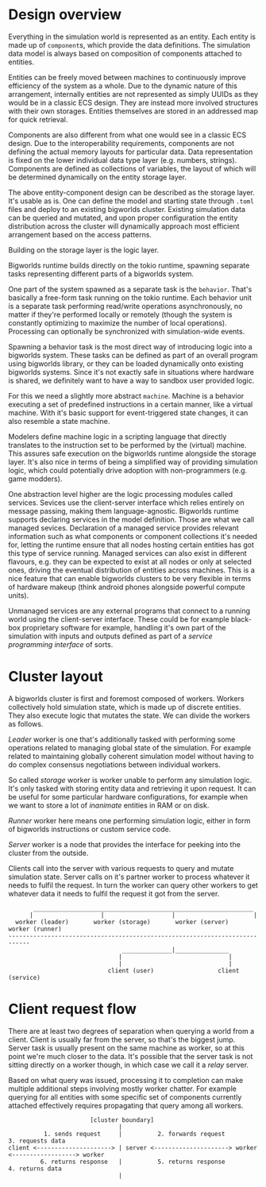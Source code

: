 # Design overview

Everything in the simulation world is represented as an entity. Each entity is
made up of `component`s, which provide the data definitions. The simulation
data model is always based on composition of components attached to entities.

Entities can be freely moved between machines to continuously improve
efficiency of the system as a whole. Due to the dynamic nature of this
arrangement, internally entities are not represented as simply UUIDs as they
would be in a classic ECS design. They are instead more involved structures
with their own storages. Entities themselves are stored in an addressed map
for quick retrieval.

Components are also different from what one would see in a classic ECS design.
Due to the interoperability requirements, components are not defining the
actual memory layouts for particular data. Data representation is fixed on the
lower individual data type layer (e.g. numbers, strings). Components are
defined as collections of variables, the layout of which will be determined 
dynamically on the entity storage layer.

The above entity-component design can be described as the storage layer. It's
usable as is. One can define the model and starting state through `.toml` files
and deploy to an existing bigworlds cluster. Existing simulation data can be
queried and mutated, and upon proper configuration the entity distribution
across the cluster will dynamically approach most efficient arrangement based
on the access patterns.

Building on the storage layer is the logic layer.

Bigworlds runtime builds directly on the tokio runtime, spawning separate tasks
representing different parts of a bigworlds system.

One part of the system spawned as a separate task is the `behavior`. That's
basically a free-form task running on the tokio runtime. Each behavior unit
is a separate task performing read/write operations asynchronously, no matter
if they're performed locally or remotely (though the system is constantly
optimizing to maximize the number of local operations). Processing can
optionally be synchronized with simulation-wide events.

Spawning a behavior task is the most direct way of introducing logic into
a bigworlds system. These tasks can be defined as part of an overall program
using bigworlds library, or they can be loaded dynamically onto existing
bigworlds systems. Since it's not exactly safe in situations where hardware is
shared, we definitely want to have a way to sandbox user provided logic. 

For this we need a slightly more abstract `machine`. Machine is a behavior
executing a set of predefined instructions in a certain manner, like a virtual
machine. With it's basic support for event-triggered state changes, it can also
resemble a state machine.

Modelers define machine logic in a scripting language that directly translates
to the instruction set to be performed by the (virtual) machine. This assures
safe execution on the bigworlds runtime alongside the storage layer.
It's also nice in terms of being a simplified way of providing simulation
logic, which could potentially drive adoption with non-programmers (e.g. game
modders).

One abstraction level higher are the logic processing modules called services.
Sevices use the client-server interface which relies entirely on message
passing, making them language-agnostic. Bigworlds runtime supports
declaring services in the model definition. Those are what we call managed
sevices. Declaration of a managed service provides relevant information such as
what components or component collections it's needed for, letting the runtime
ensure that all nodes hosting certain entities has got this type of service
running. Managed services can also exist in different flavours, e.g. they can
be expected to exist at all nodes or only at selected ones, driving the
eventual distribution of entities across machines. This is a nice feature that
can enable bigworlds clusters to be very flexible in terms of hardware makeup
(think android phones alongside powerful compute units). 

Unmanaged services are any external programs that connect to a running world
using the client-server interface. These could be for example black-box
proprietary software for example, handling it's own part of the simulation with
inputs and outputs defined as part of a *service programming interface* of sorts. 


# Cluster layout

A bigworlds cluster is first and foremost composed of workers. Workers
collectively hold simulation state, which is made up of discrete entities.
They also execute logic that mutates the state. We can divide the workers 
as follows.

*Leader* worker is one that's additionally tasked with performing some
operations related to managing global state of the simulation. For example 
related to maintaining globally coherent simulation model without having to do
complex consensus negotiations between individual workers.

So called *storage* worker is worker unable to perform any simulation logic.
It's only tasked with storing entity data and retrieving it upon request.
It can be useful for some particular hardware configurations, for example when
we want to store a lot of *inanimate* entities in RAM or on disk.

*Runner* worker here means one performing simulation logic, either in form of
bigworlds instructions or custom service code.

*Server* worker is a node that provides the interface for peeking into the
cluster from the outside. 

Clients call into the server with various requests to query and mutate
simulation state. Server calls on it's partner worker to process whatever
it needs to fulfil the request. In turn the worker can query other workers
to get whatever data it needs to fulfil the request it got from the server.

```
       ______________________________________________________________
      |                   |                   |                      |
  worker (leader)       worker (storage)       worker (server)        worker (runner)
----------------------------------------------------------------------------
                                ______________|_______________
                               |                              |
                               |                              |
                            client (user)                  client (service)

```


# Client request flow

There are at least two degrees of separation when querying a world from
a client. Client is usually far from the server, so that's the biggest jump.
Server task is usually present on the same machine as worker, so at this point
we're much closer to the data. It's possible that the server task is not
sitting directly on a worker though, in which case we call it a *relay* server.

Based on what query was issued, processing it to completion can make multiple
additional steps involving mostly worker chatter. For example querying for all
entities with some specific set of components currently attached effectively
requires propagating that query among all workers.

```
                       [cluster boundary]
                               |
          1. sends request     |          2. forwards request            3. requests data
client <---------------------> | server <---------------------> worker <------------------> worker
         6. returns response   |          5. returns response             4. returns data
                               |    
```



